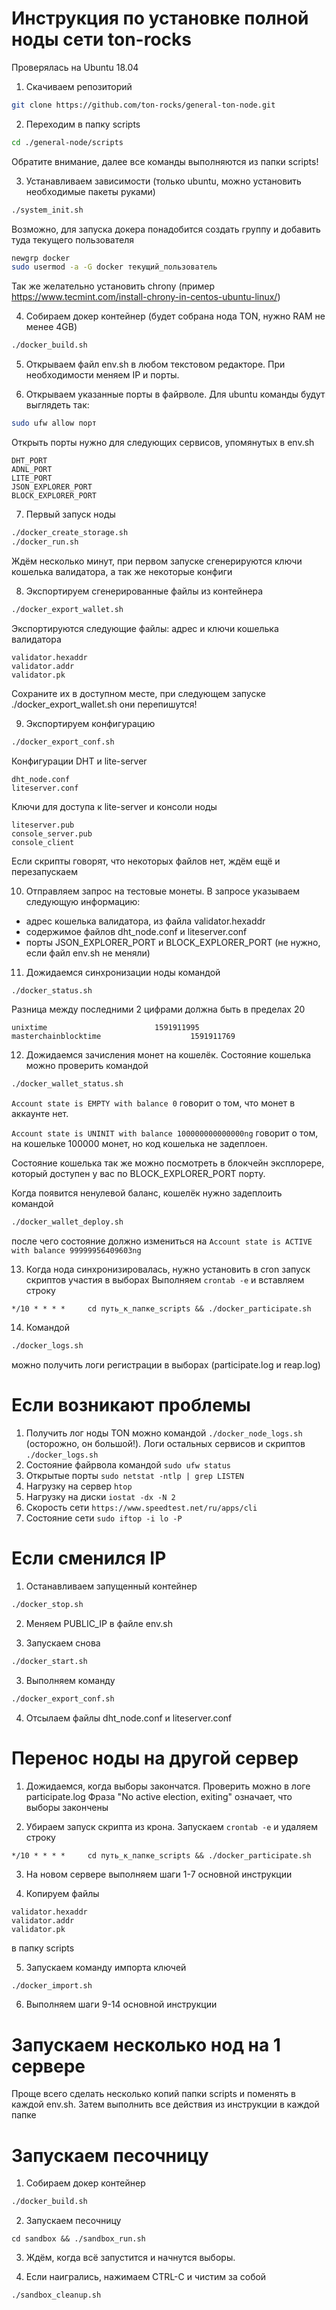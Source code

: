 # Инструкция по установке полной ноды сети ton-rocks
Проверялась на Ubuntu 18.04

1. Скачиваем репозиторий
```bash
git clone https://github.com/ton-rocks/general-ton-node.git
```

2. Переходим в папку scripts
```bash
cd ./general-node/scripts
```

Обратите внимание, далее все команды выполняются из папки scripts!

3. Устанавливаем зависимости (только ubuntu, можно установить необходимые пакеты руками)
```bash
./system_init.sh
```

Возможно, для запуска докера понадобится создать группу и добавить туда текущего пользователя

```bash
newgrp docker
sudo usermod -a -G docker текущий_пользователь
```

Так же желательно установить chrony (пример https://www.tecmint.com/install-chrony-in-centos-ubuntu-linux/)

4. Собираем докер контейнер (будет собрана нода TON, нужно RAM не менее 4GB)
```bash
./docker_build.sh
```

5. Открываем файл env.sh в любом текстовом редакторе. При необходимости меняем IP и порты.

6. Открываем указанные порты в файрволе. Для ubuntu команды будут выглядеть так:
```bash
sudo ufw allow порт
```

Открыть порты нужно для следующих сервисов, упомянутых в env.sh 
```
DHT_PORT
ADNL_PORT
LITE_PORT
JSON_EXPLORER_PORT
BLOCK_EXPLORER_PORT
```

7. Первый запуск ноды
```bash
./docker_create_storage.sh
./docker_run.sh
```
Ждём несколько минут, при первом запуске сгенерируются ключи кошелька валидатора, а так же некоторые конфиги

8. Экспортируем сгенерированные файлы из контейнера
```bash
./docker_export_wallet.sh
```

Экспортируются следующие файлы:
адрес и ключи кошелька валидатора
```
validator.hexaddr
validator.addr
validator.pk
```

Сохраните их в доступном месте, при следующем запуске ./docker_export_wallet.sh они перепишутся!

9. Экспортируем конфигурацию

```bash
./docker_export_conf.sh
```

Конфигурации DHT и lite-server
```
dht_node.conf
liteserver.conf
```

Ключи для доступа к lite-server и консоли ноды
```
liteserver.pub
console_server.pub
console_client
```

Если скрипты говорят, что некоторых файлов нет, ждём ещё и перезапускаем

10. Отправляем запрос на тестовые монеты. В запросе указываем следующую информацию:
- адрес кошелька валидатора, из файла validator.hexaddr
- содержимое файлов dht_node.conf и liteserver.conf
- порты JSON_EXPLORER_PORT и BLOCK_EXPLORER_PORT (не нужно, если файл env.sh не меняли)

11. Дожидаемся синхронизации ноды командой
```bash
./docker_status.sh
```
Разница между последними 2 цифрами должна быть в пределах 20
```
unixtime                        1591911995
masterchainblocktime                    1591911769
```

12. Дожидаемся зачисления монет на кошелёк. Состояние кошелька можно проверить командой
```bash
./docker_wallet_status.sh
```
```Account state is EMPTY with balance 0``` говорит о том, что монет в аккаунте нет.

```Account state is UNINIT with balance 100000000000000ng``` говорит о том, на кошельке 100000 монет, но код кошелька не задеплоен.

Состояние кошелька так же можно посмотреть в блокчейн эксплорере, который доступен у вас по BLOCK_EXPLORER_PORT порту.

Когда появится ненулевой баланс, кошелёк нужно задеплоить командой
```bash
./docker_wallet_deploy.sh
```

после чего состояние должно измениться на
```Account state is ACTIVE with balance 99999956409603ng```

13. Когда нода синхронизировалась, нужно установить в cron запуск скриптов участия в выборах
Выполняем ```crontab -e```
и вставляем строку

```
*/10 * * * *     cd путь_к_папке_scripts && ./docker_participate.sh
```

14. Командой 
```bash
./docker_logs.sh
```
можно получить логи регистрации в выборах (participate.log и reap.log)


# Если возникают проблемы

1. Получить лог ноды TON можно командой
```./docker_node_logs.sh``` (осторожно, он большой!).
Логи остальных сервисов и скриптов
```./docker_logs.sh```
2. Состояние файрвола командой
```sudo ufw status```
3. Открытые порты
```sudo netstat -ntlp | grep LISTEN```
4. Нагрузку на сервер
```htop```
5. Нагрузку на диски 
```iostat -dx -N 2```
6. Скорость сети
```https://www.speedtest.net/ru/apps/cli```
7. Состояние сети
```sudo iftop -i lo -P```


# Если сменился IP

1. Останавливаем запущенный контейнер
```bash
./docker_stop.sh
```

2. Меняем PUBLIC_IP в файле env.sh

2. Запускаем снова
```bash
./docker_start.sh
```

3. Выполняем команду
```bash
./docker_export_conf.sh
```

4. Отсылаем файлы dht_node.conf и liteserver.conf


# Перенос ноды на другой сервер

1. Дожидаемся, когда выборы закончатся. Проверить можно в логе participate.log
Фраза "No active election, exiting" означает, что выборы закончены

2. Убираем запуск скрипта из крона. 
Запускаем ```crontab -e``` и удаляем строку
```
*/10 * * * *     cd путь_к_папке_scripts && ./docker_participate.sh
```

3. На новом сервере выполняем шаги 1-7 основной инструкции

4. Копируем файлы 
```
validator.hexaddr
validator.addr
validator.pk
```
в папку scripts

5. Запускаем команду импорта ключей
```bash
./docker_import.sh
```

6. Выполняем шаги 9-14 основной инструкции


# Запускаем несколько нод на 1 сервере

Проще всего сделать несколько копий папки scripts и поменять в каждой env.sh. 
Затем выполнить все действия из инструкции в каждой папке

# Запускаем песочницу

1. Собираем докер контейнер
```bash
./docker_build.sh
```

2. Запускаем песочницу
```
cd sandbox && ./sandbox_run.sh
```

3. Ждём, когда всё запустится и начнутся выборы. 

3. Если наигрались, нажимаем CTRL-C и чистим за собой
```bash
./sandbox_cleanup.sh
```
